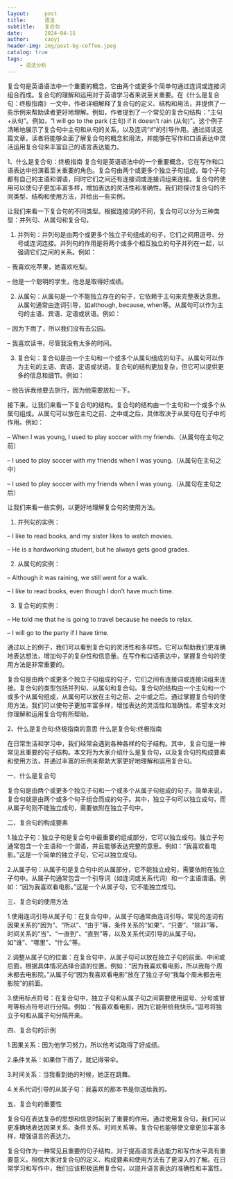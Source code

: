 ```yaml
---
layout:     post
title:      语法
subtitle:   复合句
date:       2024-04-15
author:     caoyj
header-img: img/post-bg-coffee.jpeg
catalog: true
tags:
    - 语法分析
---
```



复合句是英语语法中一个重要的概念，它由两个或更多个简单句通过连词或连接词组合而成。复合句的理解和运用对于英语学习者来说至关重要。在《什么是复合句：终极指南》一文中，作者详细解释了复合句的定义、结构和用法，并提供了一些示例来帮助读者更好地理解。例如，作者提到了一个常见的复合句结构：“主句+从句”。例如，“I will go to the park (主句) if it doesn’t rain (从句)”。这个例子清晰地展示了复合句中主句和从句的关系，以及连词“if”的引导作用。通过阅读这篇文章，读者将能够全面了解复合句的概念和用法，并能够在写作和口语表达中灵活运用复合句来丰富自己的语言表达能力。

1、什么是复合句：终极指南
复合句是英语语法中的一个重要概念，它在写作和口语表达中扮演着至关重要的角色。复合句由两个或更多个独立子句组成，每个子句都有自己的主语和谓语，同时它们之间还有连接词或连接词组来连接。复合句的使用可以使句子更加丰富多样，增加表达的灵活性和准确性。我们将探讨复合句的不同类型、结构和使用方法，并给出一些实例。

让我们来看一下复合句的不同类型。根据连接词的不同，复合句可以分为三种类型：并列句、从属句和复合句。

1. 并列句：并列句是由两个或更多个独立子句组成的句子，它们之间用逗号、分号或连词连接。并列句的作用是将两个或多个相互独立的句子并列在一起，以强调它们之间的关系。例如：

– 我喜欢吃苹果，她喜欢吃梨。

– 他是一个聪明的学生，他总是取得好成绩。

2. 从属句：从属句是一个不能独立存在的句子，它依赖于主句来完整表达意思。从属句通常由连词引导，如although, because, when等。从属句可以作为主句的主语、宾语、定语或状语。例如：

– 因为下雨了，所以我们没有去公园。

– 我喜欢读书，尽管我没有太多的时间。

3. 复合句：复合句是由一个主句和一个或多个从属句组成的句子。从属句可以作为主句的主语、宾语、定语或状语。复合句的结构更加复杂，但它可以提供更多的信息和细节。例如：

– 他告诉我他要去旅行，因为他需要放松一下。

接下来，让我们来看一下复合句的结构。复合句的结构由一个主句和一个或多个从属句组成。从属句可以放在主句之前、之中或之后，具体取决于从属句在句子中的作用。例如：

– When I was young, I used to play soccer with my friends.（从属句在主句之前）

– I used to play soccer with my friends when I was young.（从属句在主句之中）

– I used to play soccer with my friends when I was young.（从属句在主句之后）

让我们来看一些实例，以更好地理解复合句的使用方法。

1. 并列句的实例：

– I like to read books, and my sister likes to watch movies.

– He is a hardworking student, but he always gets good grades.

2. 从属句的实例：

– Although it was raining, we still went for a walk.

– I like to read books, even though I don’t have much time.

3. 复合句的实例：

– He told me that he is going to travel because he needs to relax.

– I will go to the party if I have time.

通过以上的例子，我们可以看到复合句的灵活性和多样性。它可以帮助我们更准确地表达想法，增加句子的复杂性和信息量。在写作和口语表达中，掌握复合句的使用方法是非常重要的。

复合句是由两个或更多个独立子句组成的句子，它们之间有连接词或连接词组来连接。复合句的类型包括并列句、从属句和复合句。复合句的结构由一个主句和一个或多个从属句组成，从属句可以放在主句之前、之中或之后。通过掌握复合句的使用方法，我们可以使句子更加丰富多样，增加表达的灵活性和准确性。希望本文对你理解和运用复合句有所帮助。

2、什么是复合句:终极指南的意思
什么是复合句:终极指南

在日常生活和学习中，我们经常会遇到各种各样的句子结构。其中，复合句是一种常见且重要的句子结构。本文将为大家介绍什么是复合句，以及复合句的构成要素和使用方法，并通过丰富的示例来帮助大家更好地理解和运用复合句。

一、什么是复合句

复合句是由两个或更多个独立子句和一个或多个从属子句组成的句子。简单来说，复合句就是由两个或多个句子组合而成的句子。其中，独立子句可以独立成句，而从属子句则不能独立成句，需要依附在独立子句中。

二、复合句的构成要素

1.独立子句：独立子句是复合句中最重要的组成部分，它可以独立成句。独立子句通常包含一个主语和一个谓语，并且能够表达完整的意思。例如：“我喜欢看电影。”这是一个简单的独立子句，它可以独立成句。

2.从属子句：从属子句是复合句中的从属部分，它不能独立成句，需要依附在独立子句中。从属子句通常包含一个引导词（如连词或关系代词）和一个主语谓语。例如：“因为我喜欢看电影。”这是一个从属子句，它不能独立成句。

三、复合句的使用方法

1.使用连词引导从属子句：在复合句中，从属子句通常由连词引导。常见的连词有因果关系的“因为”、“所以”、“由于”等，条件关系的“如果”、“只要”、“除非”等，时间关系的“当”、“一直到”、“直到”等，以及关系代词引导的从属子句，如“谁”、“哪里”、“什么”等。

2.调整从属子句的位置：在复合句中，从属子句可以放在独立子句的前面、中间或后面，根据具体情况选择合适的位置。例如：“因为我喜欢看电影，所以我每个周末都去电影院。”从属子句“因为我喜欢看电影”放在了独立子句“我每个周末都去电影院”的前面。

3.使用标点符号：在复合句中，独立子句和从属子句之间需要使用逗号、分号或冒号等标点符号进行分隔。例如：“我喜欢看电影，因为它能带给我快乐。”逗号将独立子句和从属子句分隔开来。

四、复合句的示例

1.因果关系：因为他学习努力，所以他考试取得了好成绩。

2.条件关系：如果你下雨了，就记得带伞。

3.时间关系：当我看到她的时候，她正在跳舞。

4.关系代词引导的从属子句：我喜欢的那本书是你送给我的。

五、复合句的重要性

复合句在表达复杂的思想和信息时起到了重要的作用。通过使用复合句，我们可以更准确地表达因果关系、条件关系、时间关系等。复合句也能够使文章更加丰富多样，增强语言的表达力。

复合句作为一种常见且重要的句子结构，对于提高语言表达能力和写作水平具有重要意义。相信大家对复合句的定义、构成要素和使用方法有了更深入的了解。在日常学习和写作中，我们应该积极运用复合句，以提升语言表达的准确性和丰富性。
